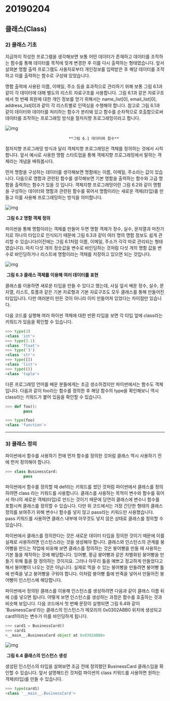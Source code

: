 # 20190204

## 클래스(Class)

### 2) 클래스 기초



지금까지 작성한 프로그램을 생각해보면 보통 어떤 데이터가 존재하고 데이터를 조작하는 함수를 통해 데이터를 목적에 맞게 변경한 후 이를 다시 출력하는 형태였습니다. 앞서 살펴본 명함 출력 프로그램도 사용자로부터 개인정보를 입력받은 후 해당 데이터를 조작하고 이를 출력하는 함수로 구성돼 있었습니다.

명함 출력에 사용된 이름, 이메일, 주소 등을 효과적으로 관리하기 위해 보통 그림 6.1과 같이 각 데이터에 대해 별도의 리스트 자료구조를 사용합니다. 그림 6.1과 같은 자료구조에서 첫 번째 회원에 대한 개인 정보를 얻기 위해서는 name_list[0], email_list[0], address_list[0]과 같이 각 리스트별로 인덱싱을 수행해야 합니다. 참고로 그림 6.1과 같이 데이터와 데이터를 처리하는 함수가 분리돼 있고 함수를 순차적으로 호출함으로써 데이터를 조작하는 프로그래밍 방식을 절차지향 프로그래밍이라고 합니다.



![img](https://wikidocs.net/images/page/3454/6.01.png)

 								**그림 6.1 데이터와 함수**



절차지향 프로그래밍 방식과 달리 객체지향 프로그래밍은 객체를 정의하는 것에서 시작합니다. 앞서 예시로 사용한 명함 스타트업을 통해 객체지향 프로그래밍에서 말하는 객체라는 개념을 배워봅시다.

먼저 명함을 구성하는 데이터를 생각해보면 명함에는 이름, 이메일, 주소라는 값이 있습니다. 다음으로 명함과 관련된 함수를 생각해보면 기본 명함을 출력하는 함수와 고급 명함을 출력하는 함수가 있을 것 입니다. 객체지향 프로그래밍이란 그림 6.2와 같이 명함을 구성하는 데이터와 명함과 관련된 함수를 묶어서 명함이라는 새로운 객체(타입)를 만들고 이를 사용해 프로그래밍하는 방식을 의미합니다.



![img](https://wikidocs.net/images/page/3454/6.02.png)

​								**그림 6.2 명함 객체 정의**



파이썬을 통해 명함이라는 객체를 만들어 두면 명함 객체가 정수, 실수, 문자열과 마찬가지로 하나의 타입으로 인식되기 때문에 그림 6.3과 같이 여러 명의 명함 정보도 쉽게 관리할 수 있습니다(이전에는 그림 6.1처럼 이름, 이메일, 주소가 각각 따로 관리되는 형태였습니다). 마치 다섯 개의 정숫값을 변수로 바인딩하는 것처럼 다섯 개의 명함 값을 변수로 바인딩하거나 리스트에 명함이라는 객체를 저장하고 있으면 되는 것입니다.



![img](https://wikidocs.net/images/page/3454/6.03.png)

​								**그림 6.3 클래스 객체를 이용해 여러 데이터를 표현**



클래스를 이용하면 새로운 타입을 만들 수 있다고 했는데, 사실 앞서 배운 정수, 실수, 문자열, 리스트, 튜플과 같은 기본 자료형과 기본 자료구조도 모두 클래스를 통해 만들어진 타입입니다. 다만 여러분이 만든 것이 아니라 이미 만들어져 있었다는 차이점만 있습니다.

다음 코드를 실행해 여러 파이썬 객체에 대한 반환 타입을 보면 각 타입 앞에 class라는 키워드가 있음을 확인할 수 있습니다.



```python
>>> type(3)
<class 'int'>
>>> type(3.1)
<class 'float'>
>>> type('3')
<class 'str'>
>>> type([])
<class 'list'>
>>> type(())
<class 'tuple'>
```



다른 프로그래밍 언어를 배운 분들에게는 조금 생소하겠지만 파이썬에서는 함수도 객체입니다. 다음과 같이 foo라는 함수를 정의한 후 해당 함수의 type을 확인해보니 역시 class라는 키워드가 붙어 있음을 확인할 수 있습니다.



```python
>>> def foo():
        pass

>>> type(foo)
<class 'function'>
```



------

### 3) 클래스 정의

파이썬에서 함수를 사용하기 전에 먼저 함수를 정의한 것처럼 클래스 역시 사용하기 전에 먼저 정의해야 합니다.



```python
>>> class BusinessCard:
        pass
```



파이썬에서 함수를 정의할 때 def라는 키워드를 썼던 것처럼 파이썬에서 클래스를 정의하려면 class 라는 키워드를 사용합니다. 클래스를 사용하는 목적이 변수와 함수를 묶어서 하나의 새로운 객체(타입)로 만드는 것이기 때문에 당연히 클래스에 변수나 함수를 포함시켜 클래스를 정의할 수 있습니다. 다만 위 코드에서는 가장 간단한 형태의 클래스 정의를 보여주기 위해 변수나 함수를 넣지 않고 pass라는 키워드만 사용했습니다. pass 키워드를 사용하면 클래스 내부에 아무것도 넣지 않은 상태로 클래스를 정의할 수 있습니다.

파이썬에서 클래스를 정의한다는 것은 새로운 데이터 타입을 정의한 것이기 때문에 이를 실제로 사용하려면 인스턴스라는 것을 생성해야 합니다. 클래스와 인스턴스의 관계를 붕어빵을 만드는 작업에 비유해 보면 클래스를 정의하는 것은 붕어빵을 만들 때 사용하는 기본 틀을 제작하는 것에 해당합니다. 잉어빵, 황금 붕어빵과 같은 차별화된 붕어빵을 만들기 위해 틀을 잘 정의하는 것이지요. 그러나 아무리 틀을 예쁘고 정교하게 만들었다고 해서 붕어빵이 나오는 것은 아닙니다. 실제로 먹을 수 있는 붕어빵을 만들려면 붕어빵 틀에 반죽을 넣고 붕어빵을 구워야 합니다. 이처럼 붕어빵 틀에 반죽을 넣어서 만들어진 붕어빵이 인스턴스에 해당합니다.

파이썬에서 정의된 클래스를 이용해 인스턴스를 생성하려면 다음과 같이 클래스 이름 뒤에 ()를 넣으면 됩니다. 어떻게 보면 인스턴스를 생성하는 과정은 함수를 호출하는 것과 비슷해 보입니다. 다음 코드에서 첫 번째 문장이 실행되면 그림 6.4와 같이 'BusinessCard'라는 클래스의 인스턴스가 메모리의 0x0302ABB0 위치에 생성되고 card1이라는 변수가 이를 바인딩하게 됩니다.

```python
>>> card1 = BusinessCard()
>>> card1
<__main__.BusinessCard object at 0x0302ABB0>
```



![img](https://wikidocs.net/images/page/3455/6.04.png)

​								**그림 6.4 클래스의 인스턴스 생성**



생성된 인스턴스의 타입을 살펴보면 조금 전에 정의했던 BusinessCard 클래스임을 확인할 수 있습니다. 앞서 설명해드린 것처럼 파이썬의 class 키워드를 사용하면 원하는 객체(타입)를 만들 수 있습니다.



```python
>>> type(card1)
<class '__main__.BusinessCard'>
```

